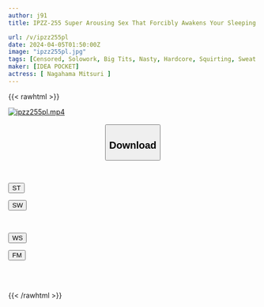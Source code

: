 ```yaml
---
author: j91
title: IPZZ-255 Super Arousing Sex That Forcibly Awakens Your Sleeping Sexuality Mitsuri Nagahama

url: /v/ipzz255pl
date: 2024-04-05T01:50:00Z
image: "ipzz255pl.jpg"
tags: [Censored, Solowork, Big Tits, Nasty, Hardcore, Squirting, Sweat	]
maker: [IDEA POCKET]
actress: [ Nagahama Mitsuri ]
---
```



{{< rawhtml >}}

<div class="video" data-videoid="D2xD07K0kATkay4">
    <a href="javascript:;">
        <img src="/v/ipzz255pl/ipzz255pl.jpg" width="WIDTH" height="HEIGHT" alt="ipzz255pl.mp4" loading="lazy">
    </a>
</div>

<script type="text/javascript" src="https://j91.asia/asset/on-demand-st.js"></script>

<br>
  <link rel="stylesheet" href="https://j91.asia/asset/bs5.css">
  
  <center>
  <button class="btn btn-primary" type="button" data-bs-toggle="collapse" data-bs-target=".multi-collapse" aria-expanded="false" aria-controls="multiCollapseExample1 multiCollapseExample2"><h2>Download</h2></button></center>
</p>
<div class="row">
  <div class="col">
    <div class="collapse multi-collapse" id="multiCollapseExample1">
      <div class="card card-body">
	      	      <br>
<div class="buttons">  
<p><a href="https://streamtape.to/v/D2xD07K0kATkay4" target="_blank"><button class="btn-hover color-3"><i class="fa fa-download"></i> ST</button></a></p>
<p><a href="https://asnwish.com/gagjyg1tlupv" target="_blank"><button class="btn-hover color-2"><i class="fa fa-download"></i> SW</button></a></p></div>
    </div>
  </div>
</div>
  <div class="col">
    <div class="collapse multi-collapse" id="multiCollapseExample2">
      <div class="card card-body">
	      <br>
<div class="buttons">
<p><a href="https://wolfstream.tv/e83l7pwmlntl"><button class="btn-hover color-9"><i class="fa fa-download"></i> WS</button></a></p>
<p><a href="https://filemoon.sx/d/kmwu7hbbbel1"><button class="btn-hover color-8"><i class="fa fa-download"></i> FM</button></a></p></div>
<br><br>
      </div>
    </div>
  </div>
</div>

{{< /rawhtml >}}